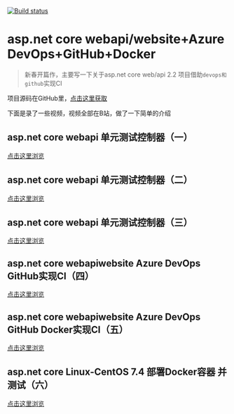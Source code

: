 
[![Build status](https://topbirds.visualstudio.com/happy_new_year_pro/_apis/build/status/happy_new_year_pro-ASP.NET%20Core-CI)](https://topbirds.visualstudio.com/happy_new_year_pro/_build/latest?sdefinitionId=5)

# asp.net core webapi/website+Azure DevOps+GitHub+Docker

> 新春开篇作，主要写一下关于asp.net core web/api 2.2 项目借助`devops和github`实现CI

项目源码在GitHub里，[点击这里获取](https://github.com/TopGuo/happy_new_year_pro)

下面是录了一些视频，视频全部在B站，做了一下简单的介绍

## asp.net core webapi 单元测试控制器（一）

[点击这里浏览](https://www.bilibili.com/video/av42644019/)


## asp.net core webapi 单元测试控制器（二）

[点击这里浏览](https://www.bilibili.com/video/av42644136/)


## asp.net core webapi 单元测试控制器（三）

[点击这里浏览](https://www.bilibili.com/video/av42644265/)


## asp.net core webapiwebsite Azure DevOps GitHub实现CI（四）

[点击这里浏览](https://www.bilibili.com/video/av42644366/)



## asp.net core webapiwebsite Azure DevOps GitHub Docker实现CI（五）

[点击这里浏览](https://www.bilibili.com/video/av42644656/)


## asp.net core Linux-CentOS 7.4 部署Docker容器 并测试（六）

[点击这里浏览](https://www.bilibili.com/video/av42644791/)

